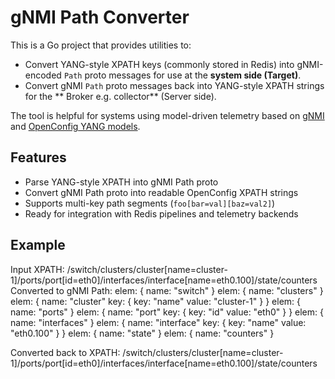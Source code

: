 # gNMI Path Converter

This is a Go project that provides utilities to:

- Convert YANG-style XPATH keys (commonly stored in Redis) into gNMI-encoded `Path` proto messages for use at the **system side (Target)**.
- Convert gNMI `Path` proto messages back into YANG-style XPATH strings for the ** Broker e.g. collector** (Server side).

The tool is helpful for systems using model-driven telemetry based on [gNMI](https://github.com/openconfig/reference/blob/master/rpc/gnmi/gnmi-specification.md) and [OpenConfig YANG models](https://github.com/openconfig/public).

## Features

- Parse YANG-style XPATH into gNMI Path proto
- Convert gNMI Path proto into readable OpenConfig XPATH strings
- Supports multi-key path segments (`foo[bar=val][baz=val2]`)
- Ready for integration with Redis pipelines and telemetry backends

## Example 

Input XPATH: /switch/clusters/cluster[name=cluster-1]/ports/port[id=eth0]/interfaces/interface[name=eth0.100]/state/counters
Converted to gNMI Path: elem:  {
  name:  "switch"
}
elem:  {
  name:  "clusters"
}
elem:  {
  name:  "cluster"
  key:  {
    key:  "name"
    value:  "cluster-1"
  }
}
elem:  {
  name:  "ports"
}
elem:  {
  name:  "port"
  key:  {
    key:  "id"
    value:  "eth0"
  }
}
elem:  {
  name:  "interfaces"
}
elem:  {
  name:  "interface"
  key:  {
    key:  "name"
    value:  "eth0.100"
  }
}
elem:  {
  name:  "state"
}
elem:  {
  name:  "counters"
}

Converted back to XPATH: /switch/clusters/cluster[name=cluster-1]/ports/port[id=eth0]/interfaces/interface[name=eth0.100]/state/counters


